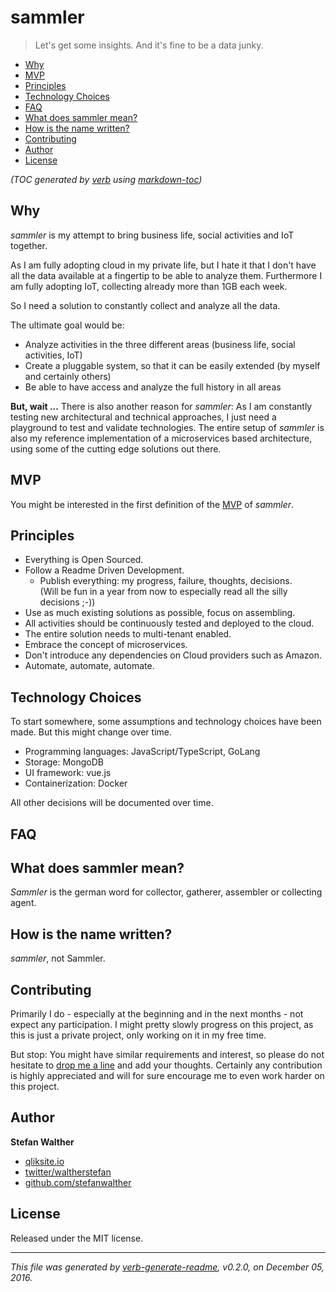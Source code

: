 # sammler
> Let's get some insights. And it's fine to be a data junky.

- [Why](#why)
- [MVP](#mvp)
- [Principles](#principles)
- [Technology Choices](#technology-choices)
- [FAQ](#faq)
- [What does sammler mean?](#what-does-sammler-mean)
- [How is the name written?](#how-is-the-name-written)
- [Contributing](#contributing)
- [Author](#author)
- [License](#license)

_(TOC generated by [verb](https://github.com/verbose/verb) using [markdown-toc](https://github.com/jonschlinkert/markdown-toc))_

## Why
<!-- Why -->

_sammler_ is my attempt to bring business life, social activities and IoT together.

As I am fully adopting cloud in my private life, but I hate it that I don't have all the data available at a fingertip to be able to analyze them. 
Furthermore I am fully adopting IoT, collecting already more than 1GB each week.

So I need a solution to constantly collect and analyze all the data.

The ultimate goal would be:

- Analyze activities in the three different areas (business life, social activities, IoT)
- Create a pluggable system, so that it can be easily extended (by myself and certainly others)
- Be able to have access and analyze the full history in all areas

**But, wait ...**
There is also another reason for _sammler_:
As I am constantly testing new architectural and technical approaches, I just need a playground to test and validate technologies.
The entire setup of _sammler_ is also my reference implementation of a microservices based architecture, using some of the cutting edge solutions out there.

## MVP
You might be interested in the first definition of the [MVP](docs/mvp.md) of _sammler_.

## Principles
<!-- Principles -->
- Everything is Open Sourced.
- Follow a Readme Driven Development.
    - Publish everything: my progress, failure, thoughts, decisions.  
    (Will be fun in a year from now to especially read all the silly decisions ;-))
- Use as much existing solutions as possible, focus on assembling.
- All activities should be continuously tested and deployed to the cloud.
- The entire solution needs to multi-tenant enabled.
- Embrace the concept of microservices.
- Don't introduce any dependencies on Cloud providers such as Amazon.
- Automate, automate, automate.

## Technology Choices
<!-- Technology Choices -->
To start somewhere, some assumptions and technology choices have been made. But this might change over time.

- Programming languages: JavaScript/TypeScript, GoLang
- Storage: MongoDB
- UI framework: vue.js
- Containerization: Docker

All other decisions will be documented over time.

## FAQ
## What does sammler mean?

_Sammler_ is the german word for collector, gatherer, assembler or collecting agent.

## How is the name written?

_sammler_, not Sammler. 

## Contributing
Primarily I do - especially at the beginning and in the next months - not expect any participation.
I might pretty slowly progress on this project, as this is just a private project, only working on it in my free time.

But stop: You might have similar requirements and interest, so please do not hesitate to [drop me a line](https://github.com/sammler/sammler/issues) and add your thoughts.
Certainly any contribution is highly appreciated and will for sure encourage me to even work harder on this project.

## Author
**Stefan Walther**
* [qliksite.io](http://qliksite.io)
* [twitter/waltherstefan](http://twitter.com/waltherstefan)
* [github.com/stefanwalther](http://github.com/stefanwalther)

## License
Released under the MIT license.

***

_This file was generated by [verb-generate-readme](https://github.com/verbose/verb-generate-readme), v0.2.0, on December 05, 2016._

